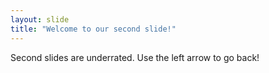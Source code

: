 ```yaml
---
layout: slide
title: "Welcome to our second slide!"
---
```

Second slides are underrated.
Use the left arrow to go back!
